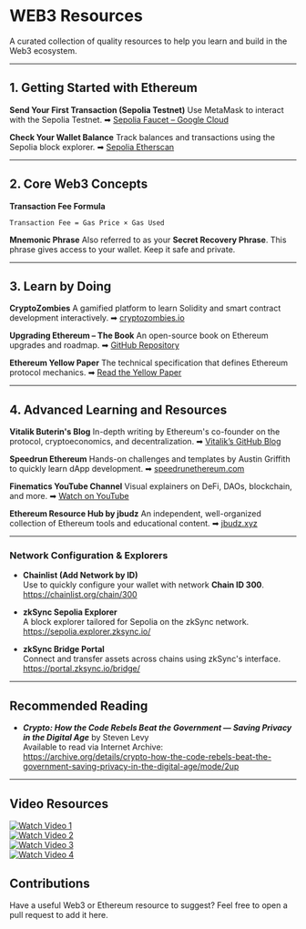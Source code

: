 # WEB3 Resources

A curated collection of quality resources to help you learn and build in the Web3 ecosystem.

---

## 1. Getting Started with Ethereum

**Send Your First Transaction (Sepolia Testnet)**
Use MetaMask to interact with the Sepolia Testnet.
➡ [Sepolia Faucet – Google Cloud](https://cloud.google.com/application/web3/faucet/ethereum/sepolia)

**Check Your Wallet Balance**
Track balances and transactions using the Sepolia block explorer.
➡ [Sepolia Etherscan](https://sepolia.etherscan.io/)

---

## 2. Core Web3 Concepts

**Transaction Fee Formula**

```
Transaction Fee = Gas Price × Gas Used
```

**Mnemonic Phrase**
Also referred to as your **Secret Recovery Phrase**. This phrase gives access to your wallet. Keep it safe and private.

---

## 3. Learn by Doing

**CryptoZombies**
A gamified platform to learn Solidity and smart contract development interactively.
➡ [cryptozombies.io](https://cryptozombies.io/en/course/)

**Upgrading Ethereum – The Book**
An open-source book on Ethereum upgrades and roadmap.
➡ [GitHub Repository](https://github.com/benjaminion/upgrading-ethereum-book)

**Ethereum Yellow Paper**
The technical specification that defines Ethereum protocol mechanics.
➡ [Read the Yellow Paper](https://ethereum.github.io/yellowpaper/paper.pdf)

---

## 4. Advanced Learning and Resources

**Vitalik Buterin's Blog**
In-depth writing by Ethereum's co-founder on the protocol, cryptoeconomics, and decentralization.
➡ [Vitalik’s GitHub Blog](https://github.com/vbuterin/blog)

**Speedrun Ethereum**
Hands-on challenges and templates by Austin Griffith to quickly learn dApp development.
➡ [speedrunethereum.com](https://speedrunethereum.com/)

**Finematics YouTube Channel**
Visual explainers on DeFi, DAOs, blockchain, and more.
➡ [Watch on YouTube](https://www.youtube.com/@Finematics/videos)

**Ethereum Resource Hub by jbudz**
An independent, well-organized collection of Ethereum tools and educational content.
➡ [jbudz.xyz](https://jbudz.xyz/)

---

### Network Configuration & Explorers

- **Chainlist (Add Network by ID)**  
  Use to quickly configure your wallet with network **Chain ID 300**.  
  https://chainlist.org/chain/300

- **zkSync Sepolia Explorer**  
  A block explorer tailored for Sepolia on the zkSync network.  
  https://sepolia.explorer.zksync.io/

- **zkSync Bridge Portal**  
  Connect and transfer assets across chains using zkSync's interface.  
  https://portal.zksync.io/bridge/

---

## Recommended Reading

- **_Crypto: How the Code Rebels Beat the Government — Saving Privacy in the Digital Age_** by Steven Levy  
  Available to read via Internet Archive:  
  https://archive.org/details/crypto-how-the-code-rebels-beat-the-government-saving-privacy-in-the-digital-age/mode/2up

---

## Video Resources

[![Watch Video 1](https://img.youtube.com/vi/YGtYJyTUsn0/0.jpg)](https://youtu.be/YGtYJyTUsn0?si=aFiHRcezCfGh_i49)  
[![Watch Video 2](https://img.youtube.com/vi/Yjrfm_oRO0w/0.jpg)](https://youtu.be/Yjrfm_oRO0w?si=o0Pm8fvrqoiQ25ay)  
[![Watch Video 3](https://img.youtube.com/vi/DLjzI5dX8jc/0.jpg)](https://youtu.be/DLjzI5dX8jc?si=fvonesKpTLPqDSGe)  
[![Watch Video 4](https://img.youtube.com/vi/s22eJ1eVLTU/0.jpg)](https://youtu.be/s22eJ1eVLTU?si=uXSSWdbogekE4A_X)




## Contributions

Have a useful Web3 or Ethereum resource to suggest?
Feel free to open a pull request to add it here.
